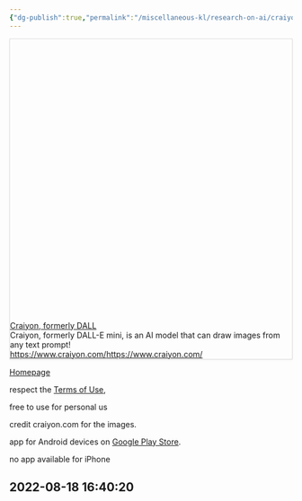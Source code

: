 ```yaml
---
{"dg-publish":true,"permalink":"/miscellaneous-kl/research-on-ai/craiyon-formerly-dall-e-mini/"}
---
```




<div
  style="
    border: 1px solid rgb(222, 222, 222);
    box-shadow: rgba(0, 0, 0, 0.06) 0px 1px 3px;
  "
>
  <div class="w __if _lc _sm _od _alsd _alcd _lh14 _xm _xi _ts _dm">
    <div class="wf">
      <div class="wc">
        <div class="e" style="padding-bottom: 100%">
          <div class="em">
            <a
              href="https://www.craiyon.com/"
              target="_blank"
              rel="noopener"
              data-do-not-bind-click
              class="c"
              style="
                background-image: url('https://www.craiyon.com/craiyon_preview.png');
              "
            ></a>
          </div>
        </div>
      </div>
      <div class="wt">
        <div class="t _f0 _ffsa _fsn _fwn">
          <div class="th _f1p _fsn _fwb">
            <a href="https://www.craiyon.com/" target="_blank" rel="noopener" class="thl"
              >Craiyon, formerly DALL</a
            >
          </div>
          <div class="td">Craiyon, formerly DALL-E mini, is an AI model that can draw images from any text prompt! </div>
          <div class="tf _f1m">
            <div class="tc">
              <a href="https://www.craiyon.com/" target="_blank" rel="noopener" class="tw _f1m"
                ><span class="twt">https://www.craiyon.com/</span
                ><span class="twd">https://www.craiyon.com/</span></a
              >
            </div>
          </div>
        </div>
      </div>
    </div>
  </div>
</div>

[Homepage](https://www.craiyon.com/)

respect the [Terms of Use](https://www.craiyon.com/terms), 

free to use for personal us

credit craiyon.com for the images.

app for Android devices on [Google Play Store](https://play.google.com/store/apps/details?id=com.craiyon.twa).



no app available for iPhone 

## 2022-08-18 16:40:20
